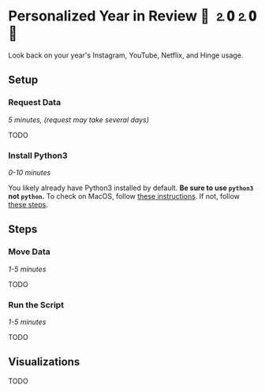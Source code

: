 # Personalized Year in Review 🎊 ⒉𝟎⒉𝟎 🎉

Look back on your year's Instagram, YouTube, Netflix, and Hinge usage.

## Setup

### Request Data

_5 minutes, (request may take several days)_

TODO

### Install Python3

_0-10 minutes_

You likely already have Python3 installed by default. **Be sure to use `python3` not `python`.** To check on MacOS, follow [these instructions](https://realpython.com/installing-python/#how-to-check-your-python-version-on-a-mac).
If not, follow [these steps](https://realpython.com/installing-python/).

## Steps

### Move Data

_1-5 minutes_

TODO

### Run the Script

_1-5 minutes_

TODO

## Visualizations

TODO
